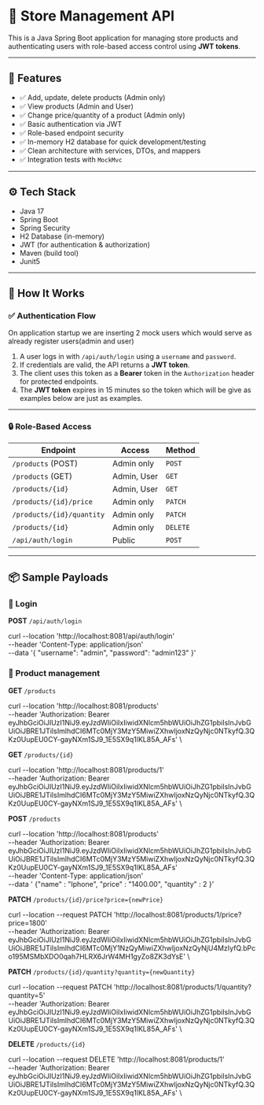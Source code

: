 # 🛒 Store Management API

This is a Java Spring Boot application for managing store products and authenticating users with role-based access control using **JWT tokens**.

---

## 🚀 Features

- ✅ Add, update, delete products (Admin only)
- ✅ View products (Admin and User)
- ✅ Change price/quantity of a product (Admin only)
- ✅ Basic authentication via JWT
- ✅ Role-based endpoint security
- ✅ In-memory H2 database for quick development/testing
- ✅ Clean architecture with services, DTOs, and mappers
- ✅ Integration tests with `MockMvc`

---

## ⚙️ Tech Stack

- Java 17
- Spring Boot
- Spring Security
- H2 Database (in-memory)
- JWT (for authentication & authorization)
- Maven (build tool)
- Junit5

---

## 🧪 How It Works

### ✅ Authentication Flow

On application startup we are inserting 2 mock users which would serve as already register users(admin and user)
1. A user logs in with `/api/auth/login` using a `username` and `password`.
2. If credentials are valid, the API returns a **JWT token**.
3. The client uses this token as a **Bearer** token in the `Authorization` header for protected endpoints.
4. The **JWT token** expires in 15 minutes so the token which will be give as examples below are just as examples.

---

### 🔒 Role-Based Access

| Endpoint                    | Access         | Method |
|----------------------------|----------------|--------|
| `/products` (POST)         | Admin only     | `POST` |
| `/products` (GET)          | Admin, User    | `GET`  |
| `/products/{id}`           | Admin, User    | `GET`  |
| `/products/{id}/price`     | Admin only     | `PATCH` |
| `/products/{id}/quantity`  | Admin only     | `PATCH` |
| `/products/{id}`           | Admin only     | `DELETE` |
| `/api/auth/login`          | Public         | `POST` |

---

## 📦 Sample Payloads

### 🔐 Login

**POST** `/api/auth/login`

curl --location 'http://localhost:8081/api/auth/login' \
--header 'Content-Type: application/json' \
--data '{
"username": "admin",
"password": "admin123"
}'

### 🔐 Product management

**GET** `/products`

curl --location 'http://localhost:8081/products' \
--header 'Authorization: Bearer eyJhbGciOiJIUzI1NiJ9.eyJzdWIiOiIxIiwidXNlcm5hbWUiOiJhZG1pbiIsInJvbGUiOiJBRE1JTiIsImlhdCI6MTc0MjY3MzY5MiwiZXhwIjoxNzQyNjc0NTkyfQ.3QKz0UupEU0CY-gayNXm1SJ9_1E5SX9q1lKL85A_AFs' \

**GET** `/products/{id}`

curl --location 'http://localhost:8081/products/1' \
--header 'Authorization: Bearer eyJhbGciOiJIUzI1NiJ9.eyJzdWIiOiIxIiwidXNlcm5hbWUiOiJhZG1pbiIsInJvbGUiOiJBRE1JTiIsImlhdCI6MTc0MjY3MzY5MiwiZXhwIjoxNzQyNjc0NTkyfQ.3QKz0UupEU0CY-gayNXm1SJ9_1E5SX9q1lKL85A_AFs' \

**POST** `/products`

curl --location 'http://localhost:8081/products' \
--header 'Authorization: Bearer eyJhbGciOiJIUzI1NiJ9.eyJzdWIiOiIxIiwidXNlcm5hbWUiOiJhZG1pbiIsInJvbGUiOiJBRE1JTiIsImlhdCI6MTc0MjY3MzY5MiwiZXhwIjoxNzQyNjc0NTkyfQ.3QKz0UupEU0CY-gayNXm1SJ9_1E5SX9q1lKL85A_AFs' \
--header 'Content-Type: application/json' \
--data '    {"name" : "Iphone",
"price" : "1400.00",
"quantity" : 2
}'

**PATCH** `/products/{id}/price?price={newPrice}`

curl --location --request PATCH 'http://localhost:8081/products/1/price?price=1800' \
--header 'Authorization: Bearer eyJhbGciOiJIUzI1NiJ9.eyJzdWIiOiIxIiwidXNlcm5hbWUiOiJhZG1pbiIsInJvbGUiOiJBRE1JTiIsImlhdCI6MTc0MjY1NzQyMiwiZXhwIjoxNzQyNjU4MzIyfQ.bPco195MSMbXDO0qah7HLRX6JrW4MH1gyZo8ZK3dYsE' \

**PATCH** `/products/{id}/quantity?quantity={newQuantity}`

curl --location --request PATCH 'http://localhost:8081/products/1/quantity?quantity=5' \
--header 'Authorization: Bearer eyJhbGciOiJIUzI1NiJ9.eyJzdWIiOiIxIiwidXNlcm5hbWUiOiJhZG1pbiIsInJvbGUiOiJBRE1JTiIsImlhdCI6MTc0MjY3MzY5MiwiZXhwIjoxNzQyNjc0NTkyfQ.3QKz0UupEU0CY-gayNXm1SJ9_1E5SX9q1lKL85A_AFs' \

**DELETE** `/products/{id}`

curl --location --request DELETE 'http://localhost:8081/products/1' \
--header 'Authorization: Bearer eyJhbGciOiJIUzI1NiJ9.eyJzdWIiOiIxIiwidXNlcm5hbWUiOiJhZG1pbiIsInJvbGUiOiJBRE1JTiIsImlhdCI6MTc0MjY3MzY5MiwiZXhwIjoxNzQyNjc0NTkyfQ.3QKz0UupEU0CY-gayNXm1SJ9_1E5SX9q1lKL85A_AFs' \
